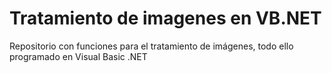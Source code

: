 ﻿Tratamiento de imagenes en VB.NET
=================================

Repositorio con funciones para el tratamiento de imágenes, todo ello programado en Visual Basic .NET